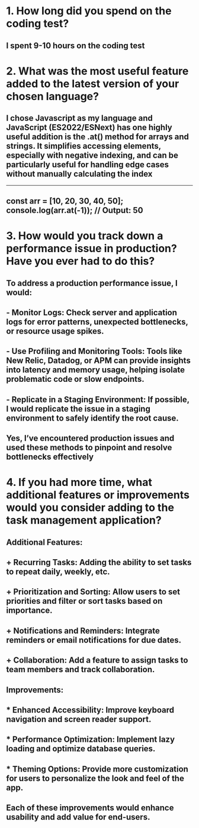 # 1. How long did you spend on the coding test?
## I spent 9-10 hours on the coding test

# 2. What was the most useful feature added to the latest version of your chosen language?
## I chose Javascript as my language and JavaScript (ES2022/ESNext) has one highly useful addition is the .at() method for arrays and strings. It simplifies accessing elements, especially with negative indexing, and can be particularly useful for handling edge cases without manually calculating the index

---
const arr = [10, 20, 30, 40, 50];
console.log(arr.at(-1)); // Output: 50
---
# 3. How would you track down a performance issue in production? Have you ever had to do this?
## To address a production performance issue, I would:
## - Monitor Logs: Check server and application logs for error patterns, unexpected bottlenecks, or resource usage spikes.
## - Use Profiling and Monitoring Tools: Tools like New Relic, Datadog, or APM can provide insights into latency and memory usage, helping isolate problematic code or slow endpoints.
## - Replicate in a Staging Environment: If possible, I would replicate the issue in a staging environment to safely identify the root cause.
## Yes, I’ve encountered production issues and used these methods to pinpoint and resolve bottlenecks effectively

# 4. If you had more time, what additional features or improvements would you consider adding to the task management application?
## Additional Features:
## + Recurring Tasks: Adding the ability to set tasks to repeat daily, weekly, etc.
## + Prioritization and Sorting: Allow users to set priorities and filter or sort tasks based on importance.
## + Notifications and Reminders: Integrate reminders or email notifications for due dates.
## + Collaboration: Add a feature to assign tasks to team members and track collaboration.
## Improvements:
## * Enhanced Accessibility: Improve keyboard navigation and screen reader support.
## * Performance Optimization: Implement lazy loading and optimize database queries.
## * Theming Options: Provide more customization for users to personalize the look and feel of the app.
## Each of these improvements would enhance usability and add value for end-users.
